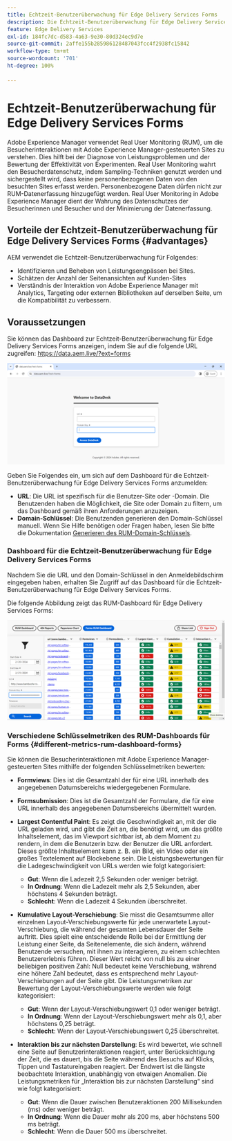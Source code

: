 ```yaml
---
title: Echtzeit-Benutzerüberwachung für Edge Delivery Services Forms
description: Die Echtzeit-Benutzerüberwachung für Edge Delivery Services Forms beinhaltet das fortlaufende Tracking und die Analyse von Benutzerinteraktionen mit Formularen.
feature: Edge Delivery Services
exl-id: 184fc7dc-d583-4a63-9e30-80d324ec9d7e
source-git-commit: 2affe155b285986128487043fcc4f2938fc15842
workflow-type: tm+mt
source-wordcount: '701'
ht-degree: 100%

---
```



# Echtzeit-Benutzerüberwachung für Edge Delivery Services Forms

Adobe Experience Manager verwendet Real User Monitoring (RUM), um die Besucherinteraktionen mit Adobe Experience Manager-gesteuerten Sites zu verstehen. Dies hilft bei der Diagnose von Leistungsproblemen und der Bewertung der Effektivität von Experimenten. Real User Monitoring wahrt den Besucherdatenschutz, indem Sampling-Techniken genutzt werden und sichergestellt wird, dass keine personenbezogenen Daten von den besuchten Sites erfasst werden. Personenbezogene Daten dürfen nicht zur RUM-Datenerfassung hinzugefügt werden. Real User Monitoring in Adobe Experience Manager dient der Wahrung des Datenschutzes der Besucherinnen und Besucher und der Minimierung der Datenerfassung.

## Vorteile der Echtzeit-Benutzerüberwachung für Edge Delivery Services Forms {#advantages}

AEM verwendet die Echtzeit-Benutzerüberwachung für Folgendes:

* Identifizieren und Beheben von Leistungsengpässen bei Sites.
* Schätzen der Anzahl der Seitenansichten auf Kunden-Sites
* Verständnis der Interaktion von Adobe Experience Manager mit Analytics, Targeting oder externen Bibliotheken auf derselben Seite, um die Kompatibilität zu verbessern.

## Voraussetzungen

Sie können das Dashboard zur Echtzeit-Benutzerüberwachung für Edge Delivery Services Forms anzeigen, indem Sie auf die folgende URL zugreifen: 
https://data.aem.live/?ext=forms

![RUM-Anmeldebildschirm für Edge Delivery Services Forms ](/help/edge/assets/rum-login-screen.png)

Geben Sie Folgendes ein, um sich auf dem Dashboard für die Echtzeit-Benutzerüberwachung für Edge Delivery Services Forms anzumelden:
* **URL**: Die URL ist spezifisch für die Benutzer-Site oder -Domain. Die Benutzenden haben die Möglichkeit, die Site oder Domain zu filtern, um das Dashboard gemäß ihren Anforderungen anzuzeigen.
* **Domain-Schlüssel**: Die Benutzenden generieren den Domain-Schlüssel manuell. Wenn Sie Hilfe benötigen oder Fragen haben, lesen Sie bitte die Dokumentation [Generieren des RUM-Domain-Schlüssels](https://aemcs-workspace.adobe.com/rum/generate-domain-key).

### Dashboard für die Echtzeit-Benutzerüberwachung für Edge Delivery Services Forms

Nachdem Sie die URL und den Domain-Schlüssel in den Anmeldebildschirm eingegeben haben, erhalten Sie Zugriff auf das Dashboard für die Echtzeit-Benutzerüberwachung für Edge Delivery Services Forms.

Die folgende Abbildung zeigt das RUM-Dashboard für Edge Delivery Services Forms:

![RUM-Dashboard für Forms](/help/edge/assets/rum-forms-dashboard.png)

### Verschiedene Schlüsselmetriken des RUM-Dashboards für Forms {#different-metrics-rum-dashboard-forms}

Sie können die Besucherinteraktionen mit Adobe Experience Manager-gesteuerten Sites mithilfe der folgenden Schlüsselmetriken bewerten:

* **Formviews**: Dies ist die Gesamtzahl der für eine URL innerhalb des angegebenen Datumsbereichs wiedergegebenen Formulare.
* **Formsubmission**: Dies ist die Gesamtzahl der Formulare, die für eine URL innerhalb des angegebenen Datumsbereichs übermittelt wurden.
* **Largest Contentful Paint**: Es zeigt die Geschwindigkeit an, mit der die URL geladen wird, und gibt die Zeit an, die benötigt wird, um das größte Inhaltselement, das im Viewport sichtbar ist, ab dem Moment zu rendern, in dem die Benutzerin bzw. der Benutzer die URL anfordert. Dieses größte Inhaltselement kann z. B. ein Bild, ein Video oder ein großes Textelement auf Blockebene sein. Die Leistungsbewertungen für die Ladegeschwindigkeit von URLs werden wie folgt kategorisiert:
   * **Gut**: Wenn die Ladezeit 2,5 Sekunden oder weniger beträgt.
   * **In Ordnung**: Wenn die Ladezeit mehr als 2,5 Sekunden, aber höchstens 4 Sekunden beträgt.
   * **Schlecht**: Wenn die Ladezeit 4 Sekunden überschreitet.

* **Kumulative Layout-Verschiebung**: Sie misst die Gesamtsumme aller einzelnen Layout-Verschiebungswerte für jede unerwartete Layout-Verschiebung, die während der gesamten Lebensdauer der Seite auftritt. Dies spielt eine entscheidende Rolle bei der Ermittlung der Leistung einer Seite, da Seitenelemente, die sich ändern, während Benutzende versuchen, mit ihnen zu interagieren, zu einem schlechten Benutzererlebnis führen. Dieser Wert reicht von null bis zu einer beliebigen positiven Zahl: Null bedeutet keine Verschiebung, während eine höhere Zahl bedeutet, dass es entsprechend mehr Layout-Verschiebungen auf der Seite gibt. Die Leistungsmetriken zur Bewertung der Layout-Verschiebungswerte werden wie folgt kategorisiert:

   * **Gut**: Wenn der Layout-Verschiebungswert 0,1 oder weniger beträgt.
   * **In Ordnung**: Wenn der Layout-Verschiebungswert mehr als 0,1, aber höchstens 0,25 beträgt.
   * **Schlecht**: Wenn der Layout-Verschiebungswert 0,25 überschreitet.

* **Interaktion bis zur nächsten Darstellung**: Es wird bewertet, wie schnell eine Seite auf Benutzerinteraktionen reagiert, unter Berücksichtigung der Zeit, die es dauert, bis die Seite während des Besuchs auf Klicks, Tippen und Tastatureingaben reagiert. Der Endwert ist die längste beobachtete Interaktion, unabhängig von etwaigen Anomalien. Die Leistungsmetriken für „Interaktion bis zur nächsten Darstellung“ sind wie folgt kategorisiert:
   * **Gut**: Wenn die Dauer zwischen Benutzeraktionen 200 Millisekunden (ms) oder weniger beträgt.
   * **In Ordnung**: Wenn die Dauer mehr als 200 ms, aber höchstens 500 ms beträgt.
   * **Schlecht**: Wenn die Dauer 500 ms überschreitet.
